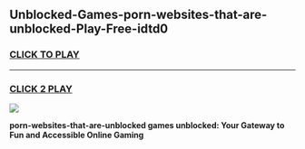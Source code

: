 
## Unblocked-Games-porn-websites-that-are-unblocked-Play-Free-idtd0
<h3>
<a href="https://premium76.site?title=porn-websites-that-are-unblocked&ref=23A">CLICK TO PLAY</a></h3>
<hr>

<h3>
<a href="https://premium76.site?title=porn-websites-that-are-unblocked&ref=23A">CLICK 2 PLAY</a>
  
</h3>

<a href="https://premium76.site?title=porn-websites-that-are-unblocked&ref=23A"><img src="https://clearcache.store/games.png"></a>


**porn-websites-that-are-unblocked games unblocked: Your Gateway to Fun and Accessible Online Gaming**
